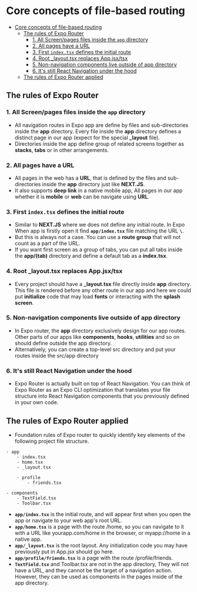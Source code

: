 # Core concepts of file-based routing

- [Core concepts of file-based routing](#core-concepts-of-file-based-routing)
  - [The rules of Expo Router](#the-rules-of-expo-router)
    - [1. All Screen/pages files inside the `app` directory](#1-all-screenpages-files-inside-the-app-directory)
    - [2. All pages have a URL](#2-all-pages-have-a-url)
    - [3. First `index.tsx` defines the initial route](#3-first-indextsx-defines-the-initial-route)
    - [4. Root \_layout.tsx replaces App.jsx/tsx](#4-root-_layouttsx-replaces-appjsxtsx)
    - [5. Non-navigation components live outside of app directory](#5-non-navigation-components-live-outside-of-app-directory)
    - [6. It's still React Navigation under the hood](#6-its-still-react-navigation-under-the-hood)
  - [The rules of Expo Router applied](#the-rules-of-expo-router-applied)

## The rules of Expo Router

### 1. All Screen/pages files inside the `app` directory

- All navigation routes in Expo app are define by files and sub-directories inside the **app** directory. Every file inside the **app** directory defines a distinct page in our app (expect for the special **\_layout** file).
- Directories inside the app define group of related screens together as **stacks**, **tabs** or in other arrangements.

### 2. All pages have a URL

- All pages in the web has a **URL**, that is defined by the files and sub-directories inside the **app** directory just like **NEXT.JS**.
- It also supports **deep link** in a native mobile app, All pages in our app whether it is **mobile** or **web** can be navigate using **URL**.

### 3. First `index.tsx` defines the initial route

- Similar to **NEXT.JS** where we does not define any initial route. In Expo When app is firstly open it find **`app/index.tsx`** file matching the URL **`\`**.
- But this is always not a case. You can use a **route group** that will not count as a part of the URL.
- If you want first screen as a group of tabs, you can put all tabs inside the **app/(tab)** directory and define a default tab as a **index.tsx**.

### 4. Root \_layout.tsx replaces App.jsx/tsx

- Every project should have a **\_layout.tsx** file directly inside **app** directory. This file is rendered before any other route in our app and here we could put **initialize** code that may load **fonts** or interacting with the **splash screen**.

### 5. Non-navigation components live outside of app directory

- In Expo router, the **app** directory exclusively design for our app routes. Other parts of our apps like **components**, **hooks**, **utilities** and so on should define outside the app directory.
- Alternatively, you can create a top-level src directory and put your routes inside the src/app directory

### 6. It's still React Navigation under the hood

- Expo Router is actually built on top of React Navigation. You can think of Expo Router as an Expo CLI optimization that translates your file structure into React Navigation components that you previously defined in your own code.

## The rules of Expo Router applied

- Foundation rules of Expo router to quickly identify key elements of the following project file structure.

```shell
- app
    - index.tsx
    - home.tsx
    - _layout.tsx

    - profile
        - friends.tsx

- components
    - TextField.tsx
    - Toolbar.tsx
```

- **`app/index.tsx`** is the initial route, and will appear first when you open the app or navigate to your web app's root URL.
- **`app/home.tsx`** is a page with the route /home, so you can navigate to it with a URL like yourapp.com/home in the browser, or myapp://home in a native app.
- **`app/_layout.tsx`** is the root layout. Any initialization code you may have previously put in App.jsx should go here.
- **`app/profile/friends.tsx`** is a page with the route /profile/friends.
- **`TextField.tsx`** and Toolbar.tsx are not in the app directory, They will not have a URL, and they cannot be the target of a navigation action. However, they can be used as components in the pages inside of the app directory.

